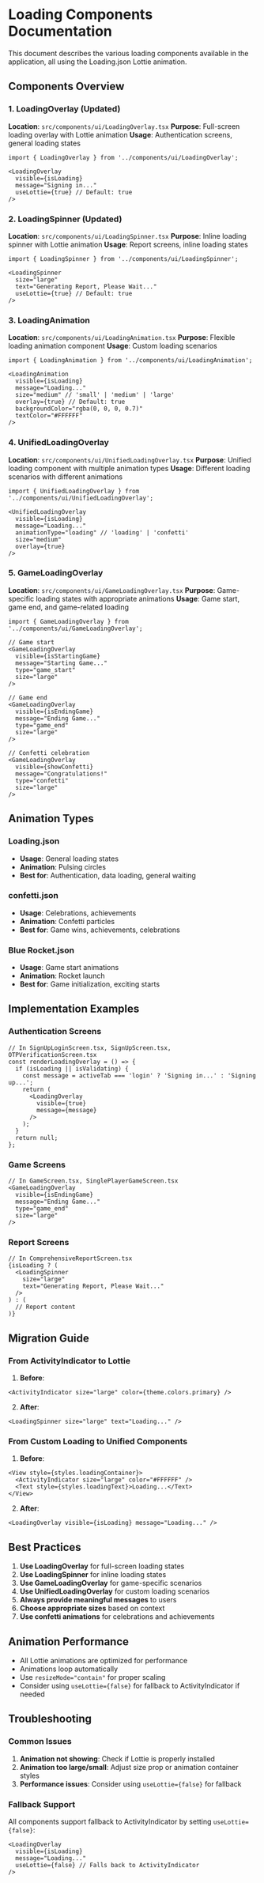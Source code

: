 # Loading Components Documentation

This document describes the various loading components available in the application, all using the Loading.json Lottie animation.

## Components Overview

### 1. LoadingOverlay (Updated)
**Location**: `src/components/ui/LoadingOverlay.tsx`
**Purpose**: Full-screen loading overlay with Lottie animation
**Usage**: Authentication screens, general loading states

```tsx
import { LoadingOverlay } from '../components/ui/LoadingOverlay';

<LoadingOverlay 
  visible={isLoading} 
  message="Signing in..." 
  useLottie={true} // Default: true
/>
```

### 2. LoadingSpinner (Updated)
**Location**: `src/components/ui/LoadingSpinner.tsx`
**Purpose**: Inline loading spinner with Lottie animation
**Usage**: Report screens, inline loading states

```tsx
import { LoadingSpinner } from '../components/ui/LoadingSpinner';

<LoadingSpinner 
  size="large" 
  text="Generating Report, Please Wait..."
  useLottie={true} // Default: true
/>
```

### 3. LoadingAnimation
**Location**: `src/components/ui/LoadingAnimation.tsx`
**Purpose**: Flexible loading animation component
**Usage**: Custom loading scenarios

```tsx
import { LoadingAnimation } from '../components/ui/LoadingAnimation';

<LoadingAnimation 
  visible={isLoading}
  message="Loading..."
  size="medium" // 'small' | 'medium' | 'large'
  overlay={true} // Default: true
  backgroundColor="rgba(0, 0, 0, 0.7)"
  textColor="#FFFFFF"
/>
```

### 4. UnifiedLoadingOverlay
**Location**: `src/components/ui/UnifiedLoadingOverlay.tsx`
**Purpose**: Unified loading component with multiple animation types
**Usage**: Different loading scenarios with different animations

```tsx
import { UnifiedLoadingOverlay } from '../components/ui/UnifiedLoadingOverlay';

<UnifiedLoadingOverlay 
  visible={isLoading}
  message="Loading..."
  animationType="loading" // 'loading' | 'confetti'
  size="medium"
  overlay={true}
/>
```

### 5. GameLoadingOverlay
**Location**: `src/components/ui/GameLoadingOverlay.tsx`
**Purpose**: Game-specific loading states with appropriate animations
**Usage**: Game start, game end, and game-related loading

```tsx
import { GameLoadingOverlay } from '../components/ui/GameLoadingOverlay';

// Game start
<GameLoadingOverlay 
  visible={isStartingGame}
  message="Starting Game..."
  type="game_start"
  size="large"
/>

// Game end
<GameLoadingOverlay 
  visible={isEndingGame}
  message="Ending Game..."
  type="game_end"
  size="large"
/>

// Confetti celebration
<GameLoadingOverlay 
  visible={showConfetti}
  message="Congratulations!"
  type="confetti"
  size="large"
/>
```

## Animation Types

### Loading.json
- **Usage**: General loading states
- **Animation**: Pulsing circles
- **Best for**: Authentication, data loading, general waiting

### confetti.json
- **Usage**: Celebrations, achievements
- **Animation**: Confetti particles
- **Best for**: Game wins, achievements, celebrations

### Blue Rocket.json
- **Usage**: Game start animations
- **Animation**: Rocket launch
- **Best for**: Game initialization, exciting starts

## Implementation Examples

### Authentication Screens
```tsx
// In SignUpLoginScreen.tsx, SignUpScreen.tsx, OTPVerificationScreen.tsx
const renderLoadingOverlay = () => {
  if (isLoading || isValidating) {
    const message = activeTab === 'login' ? 'Signing in...' : 'Signing up...';
    return (
      <LoadingOverlay
        visible={true}
        message={message}
      />
    );
  }
  return null;
};
```

### Game Screens
```tsx
// In GameScreen.tsx, SinglePlayerGameScreen.tsx
<GameLoadingOverlay 
  visible={isEndingGame} 
  message="Ending Game..." 
  type="game_end"
  size="large"
/>
```

### Report Screens
```tsx
// In ComprehensiveReportScreen.tsx
{isLoading ? (
  <LoadingSpinner 
    size="large" 
    text="Generating Report, Please Wait..."
  />
) : (
  // Report content
)}
```

## Migration Guide

### From ActivityIndicator to Lottie
1. **Before**:
```tsx
<ActivityIndicator size="large" color={theme.colors.primary} />
```

2. **After**:
```tsx
<LoadingSpinner size="large" text="Loading..." />
```

### From Custom Loading to Unified Components
1. **Before**:
```tsx
<View style={styles.loadingContainer}>
  <ActivityIndicator size="large" color="#FFFFFF" />
  <Text style={styles.loadingText}>Loading...</Text>
</View>
```

2. **After**:
```tsx
<LoadingOverlay visible={isLoading} message="Loading..." />
```

## Best Practices

1. **Use LoadingOverlay** for full-screen loading states
2. **Use LoadingSpinner** for inline loading states
3. **Use GameLoadingOverlay** for game-specific scenarios
4. **Use UnifiedLoadingOverlay** for custom loading scenarios
5. **Always provide meaningful messages** to users
6. **Choose appropriate sizes** based on context
7. **Use confetti animations** for celebrations and achievements

## Animation Performance

- All Lottie animations are optimized for performance
- Animations loop automatically
- Use `resizeMode="contain"` for proper scaling
- Consider using `useLottie={false}` for fallback to ActivityIndicator if needed

## Troubleshooting

### Common Issues
1. **Animation not showing**: Check if Lottie is properly installed
2. **Animation too large/small**: Adjust size prop or animation container styles
3. **Performance issues**: Consider using `useLottie={false}` for fallback

### Fallback Support
All components support fallback to ActivityIndicator by setting `useLottie={false}`:

```tsx
<LoadingOverlay 
  visible={isLoading} 
  message="Loading..." 
  useLottie={false} // Falls back to ActivityIndicator
/>
```

